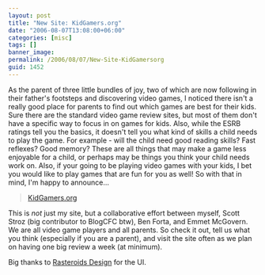 ```yaml
---
layout: post
title: "New Site: KidGamers.org"
date: "2006-08-07T13:08:00+06:00"
categories: [misc]
tags: []
banner_image: 
permalink: /2006/08/07/New-Site-KidGamersorg
guid: 1452
---
```


As the parent of three little bundles of joy, two of which are now following in their father's footsteps and discovering video games, I noticed there isn't a really good place for parents to find out which games are best for their kids. Sure there are the standard video game review sites, but most of them don't have a specific way to focus in on games for kids. Also, while the ESRB ratings tell you the basics, it doesn't tell you what kind of skills a child needs to play the game. For example - will the child need good reading skills? Fast reflexes? Good memory? These are all things that may make a game less enjoyable for a child, or perhaps may be things you think your child needs work on. Also, if your going to be playing video games with your kids, I bet you would like to play games that are fun for you as well! So with that in mind, I'm happy to announce...

<blockquote>
<a href="http://www.kidgamers.org">KidGamers.org</a>
</blockquote>

This is <i>not</i> just my site, but a collaborative effort between myself, Scott Stroz (big contributor to BlogCFC btw), Ben Forta, and Emmet McGovern. We are all video game players and all parents. So check it out, tell us what you think (especially if you are a parent), and visit the site often as we plan on having one big review a week (at minimum). 

Big thanks to <a href="http://www.rasteroids.com/">Rasteroids Design</a> for the UI.